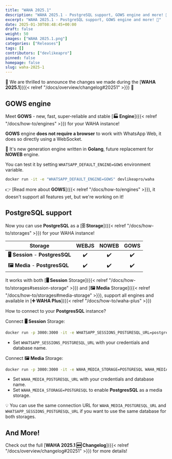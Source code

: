 ```yaml
---
title: "WAHA 2025.1"
description: "WAHA 2025.1 - PostgreSQL support, GOWS engine and more! 🎉"
excerpt: "WAHA 2025.1 - PostgreSQL support, GOWS engine and more! 🎉"
date: 2025-01-30T08:48:45+00:00
draft: false
weight: 50
images: ["WAHA 2025.1.png"]
categories: ["Releases"]
tags: []
contributors: ["devlikeapro"]
pinned: false
homepage: false
slug: waha-2025-1
---
```



🎉 We are thrilled to announce the changes we made during the [**WAHA 2025.1**]({{< relref "/docs/overview/changelog#20251" >}}) 🎉

## GOWS engine
Meet **GOWS** - new, fast, super-reliable and stable [**🏭 Engine**]({{< relref "/docs/how-to/engines" >}}) for your WAHA instance!

**GOWS** engine **does not require a browser** to work with WhatsApp Web, it does so directly using a WebSocket.

🚀 It's new generation engine written in **Golang**, future replacement for **NOWEB** engine.

You can test it by setting `WHATSAPP_DEFAULT_ENGINE=GOWS` environment variable.
```bash
docker run -it -e "WHATSAPP_DEFAULT_ENGINE=GOWS" devlikeapro/waha
```

👉 [Read more about **GOWS**]({{< relref "/docs/how-to/engines" >}}), it doesn't support all features yet, but we're working on it!


## PostgreSQL support

Now you can use **PostgreSQL** as a [**🗄️ Storage**]({{< relref "/docs/how-to/storages" >}}) for your WAHA instance!

| Storage                           | WEBJS | NOWEB | GOWS |
|-----------------------------------|:-----:|:-----:|:----:|
| **🖥️ Session** - **PostgresSQL** |  ✔️   |  ✔️   |  ✔️  |
| **🖼️ Media** - **PostgresSQL**   |  ✔️   |  ✔️   |  ✔️  |

It works with both 
[**🖥️ Session** Storage]({{< relref "/docs/how-to/storages#session-storage" >}}) 
and
[**🖼️ Media** Storage]({{< relref "/docs/how-to/storages#media-storage" >}}),
support all engines and available in [**➕ WAHA Plus**]({{< relref "/docs/how-to/waha-plus" >}}) 

How to connect to your **PostgresSQL** instance?

Connect **🖥️ Session** Storage:
```bash
docker run -p 3000:3000 -it -e WHATSAPP_SESSIONS_POSTGRESQL_URL=postgres://postgres:postgres@localhost:5432/postgres?sslmode=disable devlikeapro/waha-plus
```
- Set `WHATSAPP_SESSIONS_POSTGRESQL_URL` with your credentials and database name.

Connect **🖼️ Media** Storage:
```bash
docker run -p 3000:3000 -it -e WAHA_MEDIA_STORAGE=POSTGRESQL WAHA_MEDIA_POSTGRESQL_URL=postgres://postgres:postgres@localhost:5432/postgres?sslmode=disable devlikeapro/waha-plus
```
- Set `WAHA_MEDIA_POSTGRESQL_URL` with your credentials and database name.
- Set `WAHA_MEDIA_STORAGE=POSTGRESQL` to enable **PostgresSQL** as a media storage.

💡 You can use the same connection URL for `WAHA_MEDIA_POSTGRESQL_URL` and `WHATSAPP_SESSIONS_POSTGRESQL_URL` if you want to use the same database for both storages.

## And More!
Check out the full [**WAHA 2025.1 🆕 Changelog**]({{< relref "/docs/overview/changelog#20251" >}}) for more details!



